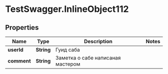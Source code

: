 # TestSwagger.InlineObject112

## Properties

Name | Type | Description | Notes
------------ | ------------- | ------------- | -------------
**userId** | **String** | Гуид саба | 
**comment** | **String** | Заметка о сабе написаная мастером | 



